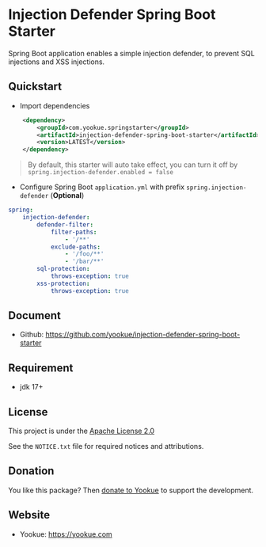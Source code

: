 # Injection Defender Spring Boot Starter

Spring Boot application enables a simple injection defender, to prevent SQL injections and XSS injections.

## Quickstart

- Import dependencies

```xml
    <dependency>
        <groupId>com.yookue.springstarter</groupId>
        <artifactId>injection-defender-spring-boot-starter</artifactId>
        <version>LATEST</version>
    </dependency>
```

> By default, this starter will auto take effect, you can turn it off by `spring.injection-defender.enabled = false`

- Configure Spring Boot `application.yml` with prefix `spring.injection-defender` (**Optional**)

```yml
spring:
    injection-defender:
        defender-filter:
            filter-paths:
                - '/**'
            exclude-paths:
                - '/foo/**'
                - '/bar/**'
        sql-protection:
            throws-exception: true
        xss-protection:
            throws-exception: true
```

## Document

- Github: https://github.com/yookue/injection-defender-spring-boot-starter

## Requirement

- jdk 17+

## License

This project is under the [Apache License 2.0](https://www.apache.org/licenses/LICENSE-2.0)

See the `NOTICE.txt` file for required notices and attributions.

## Donation

You like this package? Then [donate to Yookue](https://yookue.com/public/donate) to support the development.

## Website

- Yookue: https://yookue.com
